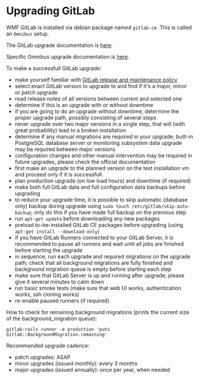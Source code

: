 # Upgrading GitLab

WMF GitLab is installed via debian package named `gitlab-ce`. This is called an `Omnibus` setup.

The GitLab upgrade documentation is [here](https://docs.gitlab.com/ee/update/).

Specific Omnibus upgrade documentation is [here](https://docs.gitlab.com/omnibus/update/).

To make a successfull GitLab upgrade:

- make yourself familiar with [GitLab release and maintenance policy](https://docs.gitlab.com/ee/policy/maintenance.html)
- select exact GitLab version to upgrade to and find if it's a major, minor or patch upgrade
- read release notes of all versions between current and selected one
- determine if this is an upgrade with or without downtime
- if you are going to do an upgrade without downtime, determine the proper upgrade path, possibly consisting of several steps
- never upgrade over two major versions in a single step, that will (with great probability) lead to a broken installation
- determine if any manual migrations are required in your upgrade; built-in PostgreSQL database server or monitoring subsystem data upgrade may be required between major versions
- configuration changes and other manual intervention may be required in future upgrades, please check the official documentation
- first make an upgrade to the planned version on the test installation vm and proceed only if it is successfull
- plan production upgrade (on low load hours) and downtime (if required)
- make both full GitLab data and full configuration data backups before upgrading
- to reduce your upgrade time, it is possible to skip automatic (database only) backup during upgrade using `sudo touch /etc/gitlab/skip-auto-backup`; only do this if you have made full backup on the previous step
- run `apt-get update` before downloading any new packages
- preload to-be-installed GitLab CE packages before upgrading (using `apt-get install --download-only`)
- if you have GitLab Runners connected to your GitLab Server, it is recommended to pause all runners and wait until all jobs are finished before starting the upgrade
- in sequence, run each upgrade and required migrations on the upgrade path; check that all background migrations are fully finished and background migration queue is empty before starting each step
- make sure that GitLab Server is up and running after upgrade; please give it several minutes to calm down
- run basic smoke tests (make sure that web UI works, authentication works, ssh cloning works)
- re-enable paused runners (if required)

How to check for remaining background migrations (prints the current size of the background_migration queue):
```
gitlab-rails runner -e production 'puts Gitlab::BackgroundMigration.remaining'
```

Recommended upgrade cadence:

- patch upgrades: ASAP
- minor upgrades (issued monthly): every 3 months
- major upgrades (issued annually): once per year, when needed
